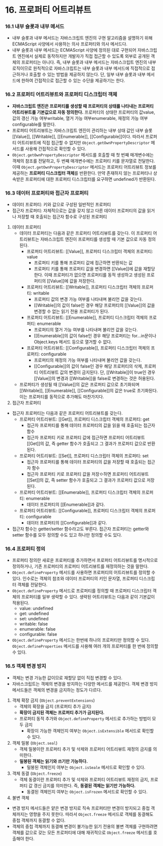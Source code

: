 # 16. 프로퍼티 어트리뷰트

### 16.1 내부 슬롯과 내부 메서드
- 내부 슬롯과 내부 메서드는 자바스크립트 엔진의 구현 알고리즘을 설명하기 위해 ECMAScript 사양에서 사용하는 의사 프로퍼티와 의사 메서드다.
- 내부 슬롯과 내부 메서드는 ECMAScript 사양에 정의된 대로 구현되어 자바스크립트 엔진에서 실제로 동작하지만 개발자가 직접 접근할 수 있도록 외부로 공개된 객체의 프로퍼티는 아니다. 즉, 내부 슬롯과 내부 메서드는 자바스크립트 엔진의 내부 로직이므로 원칙적으로 자바스크립트는 내부 슬롯과 내부 메서드에 직접적으로 접근하거나 호출할 수 있는 방법을 제공하지 않는다. 단, 일부 내부 슬롯과 내부 메서드에 한하여 간접적으로 접근할 수 있는 수단을 제공하기는 한다.

### 16.2 프로퍼티 어트리뷰트와 프로퍼티 디스크립터 객체
- **자바스크립트 엔진은 프로퍼티를 생성할 때 프로퍼티의 상태를 나타내는 프로퍼티 어트리뷰트를 기본값으로 자동 정의한다.** 프로퍼티의 상태란 프로퍼티의 값value, 값의 갱신 가능 여부writable, 열거 가능 여부enumerable, 재정의 가능 여부configurable를 말한다.
- 프로퍼티 어트리뷰트는 자바스크립트 엔진이 관리하는 내부 상태 값인 내부 슬롯 [[Value]], [[Writable]], [[Enumerable]], [[Configurable]]이다. 따라서 프로퍼티 어트리뷰트에 직접 접근할 수 없지만 `Object.getOwnPropertyDescriptor` 메서드를 사용해 간접적으로 확인할 수 있다.
- `Object.getOwnPropertyDescriptor` 메서드를 호출할 때 첫 번째 매개변수에는 객체의 참조를 전달하고, 두 번째 매개변수에는 프로퍼티 키를 문자열로 전달한다. 이때 `Object.getOwnPropertyDescriptor` 메서드는 프로퍼티 어트리뷰트 정보를 제공하는 **프로퍼티 디스크립터 객체**를 반환한다. 만약 존재하지 않는 프로퍼티나 상속받은 프로퍼티에 대한 프로퍼티 디스크립터를 요구하면 undefined가 반환된다.

### 16.3 데이터 프로퍼티와 접근자 프로퍼티
- 데이터 프로퍼티: 키와 값으로 구성된 일반적인 프로퍼티
- 접근자 프로퍼티: 자체적으로는 값을 갖지 않고 다른 데이터 프로퍼티의 값을 읽거나 저장할 때 호출되는 접근자 함수로 구성된 프로퍼티
1. 데이터 프로퍼티
   - 데이터 프로퍼티는 다음과 같은 프로퍼티 어트리뷰트를 갖는다. 이 프로퍼티 어트리뷰트는 자바스크립트 엔진이 프로퍼티를 생성할 때 기본 값으로 자동 정의된다.
     - 프로퍼티 어트리뷰트: [[Value]], 프로퍼티 디스크립터 객체의 프로퍼티: value
       - 프로퍼티 키를 통해 프로퍼티 값에 접근하면 반환되는 값
       - 프로퍼티 키를 통해 프로퍼티 값을 변경하면 [[Value]]에 값을 재할당한다. 이때 프로퍼티가 없으면 프로퍼티를 동적 생성하고 생성된 프로퍼티의 [[Value]]에 값을 저장한다.
     - 프로퍼티 어트리뷰트: [[Writable]], 프로퍼티 디스크립터 객체의 프로퍼티: writable
       - 프로퍼티 값의 변경 가능 여부를 나타내며 불리언 값을 갖는다.
       - [[Writable]]의 값이 false인 경우 해당 프로퍼티의 [[Value]]의 값을 변경할 수 없는 읽기 전용 프로퍼티가 된다.
     - 프로퍼티 어트리뷰트: [[Enumerable]], 프로퍼티 디스크립터 객체의 프로퍼티: enumerable
       - 프로퍼티의 열거 가능 여부를 나타내며 불리언 값을 갖는다.
       - [[Enumerable]]의 값이 false인 경우 해당 프로퍼티는 for...in문이나 Object.keys 메서드 등으로 열거할 수 없다.
     - 프로퍼티 어트리뷰트: [[Configurable]], 프로퍼티 디스크립터 객체의 프로퍼티: configurable
       - 프로퍼티의 재정의 가능 여부를 나타내며 불리언 값을 갖는다.
       - [[Configurable]]의 값이 false인 경우 해당 프로퍼티의 삭제, 프로퍼티 어트리뷰트 값의 변경이 금지된다. 단, [[Writable]]이 true인 경우 [[Value]]의 변경과 [[Writable]]을 false로 변경하는 것은 허용된다.
   - 프로퍼티가 생성될 때 [[Value]]의 값은 프로퍼티 값으로 초기화되며 [[Writable]], [[Enumerable]], [[Configurable]]의 값은 true로 초기화된다. 이는 프로퍼티를 동적으로 추가해도 마찬가지다.
2. 접근자 프로퍼티
  - 접근자 프로퍼티는 다음과 같은 프로퍼티 어트리뷰트를 갖는다.
    - 프로퍼티 어트리뷰트: [[Get]], 프로퍼티 디스크립터 객체의 프로퍼티: get
      - 접근자 프로퍼티를 통해 데이터 프로퍼티의 값을 읽을 때 호출되는 접근자 함수
      - 접근자 프로퍼티 키로 프로퍼티 값에 접근하면 프로퍼티 어트리뷰트 [[Get]]의 값, 즉 getter 함수가 호출되고 그 결과가 프로퍼티 값으로 반환된다.
    - 프로퍼티 어트리뷰트: [[Set]], 프로퍼티 디스크립터 객체의 프로퍼티: set 
      - 접근자 프로퍼티를 통해 데이터 프로퍼티의 값을 저장할 때 호출되는 접근자 함수
      - 접근자 프로퍼티 키로 프로퍼티 값을 저장ㅇ하면 프로퍼티 어트리뷰트 [[Set]]의 값, 즉 setter 함수가 호출되고 그 결과가 프로퍼티 값으로 저장된다.
    - 프로퍼티 어트리뷰트: [[Enumerable]], 프로퍼티 디스크립터 객체의 프로퍼티: enumerable
      - 데이터 프로퍼티의 [[Enumerable]]과 같다.
    - 프로퍼티 어트리뷰트: [[Configurable]], 프로퍼티 디스크립터 객체의 프로퍼티: configurable
      - 데이터 프로퍼티의 [[Configurable]]과 같다.
  - 접근자 함수는 getter/setter 함수라고도 부른다. 접근자 프로퍼티는 getter와 setter 함수를 모두 정의할 수도 있고 하나만 정의할 수도 있다.

### 16.4 프로퍼티 정의
- 프로퍼티 정의란 새로운 프로퍼티를 추가하면서 프로퍼티 어트리뷰트를 명시적으로 정의하거나, 기존 프로퍼티의 프로퍼티 어트리뷰트를 재정의하는 것을 말한다.
- `Object.defineProperty` 메서드를 사용하면 프로퍼티의 어트리뷰트를 정의할 수 있다. 인수로는 객체의 참조와 데이터 프로퍼티의 키인 문자열, 프로퍼티 디스크립터 객체를 전달한다.
- `Object.defineProperty` 메서드로 프로퍼티를 정의할 때 프로퍼티 디스크립터 객체의 프로퍼티를 일부 생략할 수 있다. 생략된 어트리뷰트는 다음과 같이 기본값이 적용된다.
  - value: undefined
  - get: undefined
  - set: undefined
  - writable: false
  - enumerable: false
  - configurable: false
- `Object.defineProperty` 메서드는 한번에 하나의 프로퍼티만 정의할 수 있다. `Object.defineProperties` 메서드를 사용해 여러 개의 프로퍼티를 한 번에 정의할 수 있다.

### 16.5 객체 변경 방지
- 객체는 변경 가능한 값이므로 재할당 없이 직접 변경할 수 있다.
- 자바스크립트는 객체의 변경을 방지하는 다양한 메서드를 제공한다. 객체 변경 방지 메서드들은 객체의 변경을 금지하는 정도가 다르다.
1. 객체 확장 금지 (`Object.preventExtensions`)
   - 객체의 확장을 금지 (프로퍼티 추가 금지)
   - **확장이 금지된 객체는 프로퍼티 추가가 금지된다.**
   - 프로퍼티 동적 추가와 `Object.defineProperty` 메서드로 추가하는 방법이 모두 금지
     - 확장이 가능한 객체인지 여부는 `Object.isExtensible` 메서드로 확인할 수 있다.
2. 객체 밀봉 (`Object.seal`)
   - 객체 밀봉이란 프로퍼티 추가 및 삭제와 프로퍼티 어트리뷰트 재정의 금지를 의미한다.
   - **밀봉된 객체는 읽기와 쓰기만 가능하다.**
     - 밀봉된 객체인지 여부는 `Object.isSeale` 메서드로 확인할 수 있다.
3. 객체 동결 (`Object.freeze`)
   - 객체 동결이란 프로퍼티 추가 및 삭제와 프로퍼티 어트리뷰트 재정의 금지, 프로퍼티 값 갱신 금지를 의미한다. 즉, **동결된 객체는 읽기만 가능하다.**
     - 동결된 객체인지 여부는 `Object.isFrozen` 메서드로 확인할 수 있다.
4. 불변 객체
  - 변경 방지 메서드들은 얕은 변경 방지로 직속 프로퍼티만 변경이 방지되고 중첩 객체까지는 영향을 주지 못한다. 따라서 `Object.freeze` 메서드로 객체를 동결해도 중첩 객체까지 동결할 수 없다.
  - 객체의 중첩 객체까지 동결해 변경이 불가능한 읽기 전용의 불변 객체를 구현하려면 객체를 값으로 갖는 모든 프로퍼티에 대해 재귀적으로 `Object.freeze` 메서드를 호출해야 한다.